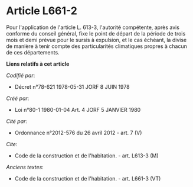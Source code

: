 # Article L661-2

Pour l'application de l'article L. 613-3, l'autorité compétente, après avis conforme du conseil général, fixe le point de
départ de la période de trois mois et demi prévue pour le sursis à expulsion, et le cas échéant, la divise de manière à tenir
compte des particularités climatiques propres à chacun de ces départements.

**Liens relatifs à cet article**

_Codifié par_:

  - Décret n°78-621 1978-05-31 JORF 8 JUIN 1978

_Créé par_:

  - Loi n°80-1 1980-01-04 Art. 4 JORF 5 JANVIER 1980

_Cité par_:

  - Ordonnance n°2012-576 du 26 avril 2012 - art. 7 (V)

_Cite_:

  - Code de la construction et de l'habitation. - art. L613-3 (M)

_Anciens textes_:

  - Code de la construction et de l'habitation. - art. L661-3 (VT)
